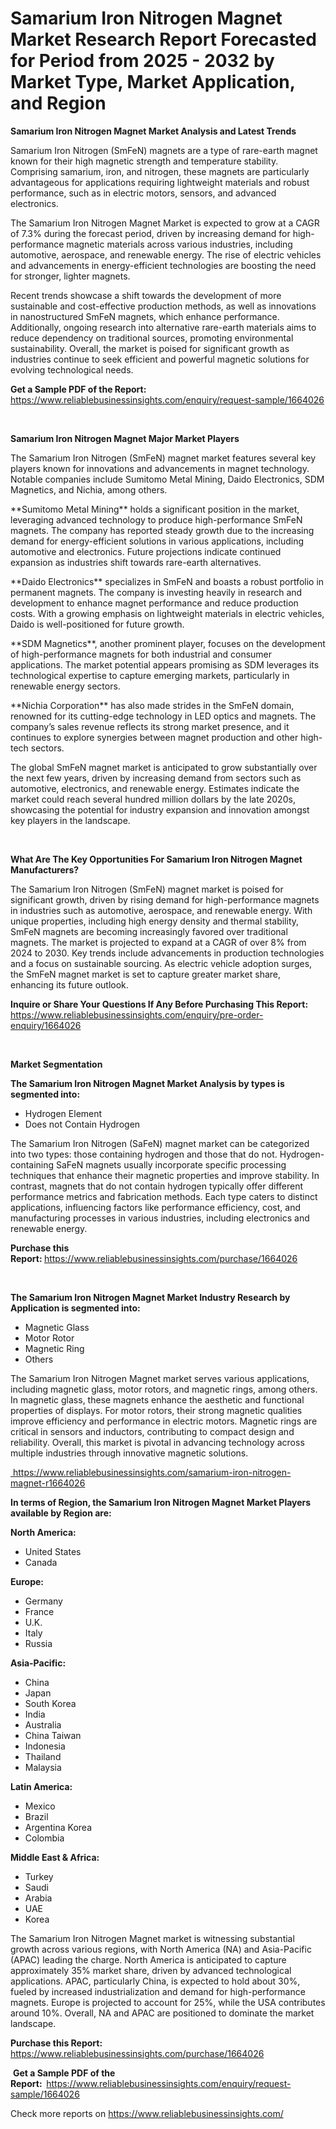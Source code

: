 <p><h1>Samarium Iron Nitrogen Magnet Market Research Report Forecasted for Period from 2025 -  2032 by Market Type, Market Application, and Region</h1></p><p><strong>Samarium Iron Nitrogen Magnet Market Analysis and Latest Trends</strong></p>
<p><p>Samarium Iron Nitrogen (SmFeN) magnets are a type of rare-earth magnet known for their high magnetic strength and temperature stability. Comprising samarium, iron, and nitrogen, these magnets are particularly advantageous for applications requiring lightweight materials and robust performance, such as in electric motors, sensors, and advanced electronics. </p><p>The Samarium Iron Nitrogen Magnet Market is expected to grow at a CAGR of 7.3% during the forecast period, driven by increasing demand for high-performance magnetic materials across various industries, including automotive, aerospace, and renewable energy. The rise of electric vehicles and advancements in energy-efficient technologies are boosting the need for stronger, lighter magnets. </p><p>Recent trends showcase a shift towards the development of more sustainable and cost-effective production methods, as well as innovations in nanostructured SmFeN magnets, which enhance performance. Additionally, ongoing research into alternative rare-earth materials aims to reduce dependency on traditional sources, promoting environmental sustainability. Overall, the market is poised for significant growth as industries continue to seek efficient and powerful magnetic solutions for evolving technological needs.</p></p>
<p><strong>Get a Sample PDF of the Report:&nbsp;</strong> <a href="https://www.reliablebusinessinsights.com/enquiry/request-sample/1664026?utm_campaign=3216&utm_medium=2&utm_source=Github&utm_content=ia&utm_term=23032025&utm_id=samarium-iron-nitrogen-magnet">https://www.reliablebusinessinsights.com/enquiry/request-sample/1664026</a></p>
<p>&nbsp;</p>
<p><strong>Samarium Iron Nitrogen Magnet Major Market Players</strong></p>
<p><p>The Samarium Iron Nitrogen (SmFeN) magnet market features several key players known for innovations and advancements in magnet technology. Notable companies include Sumitomo Metal Mining, Daido Electronics, SDM Magnetics, and Nichia, among others.</p><p>**Sumitomo Metal Mining** holds a significant position in the market, leveraging advanced technology to produce high-performance SmFeN magnets. The company has reported steady growth due to the increasing demand for energy-efficient solutions in various applications, including automotive and electronics. Future projections indicate continued expansion as industries shift towards rare-earth alternatives.</p><p>**Daido Electronics** specializes in SmFeN and boasts a robust portfolio in permanent magnets. The company is investing heavily in research and development to enhance magnet performance and reduce production costs. With a growing emphasis on lightweight materials in electric vehicles, Daido is well-positioned for future growth.</p><p>**SDM Magnetics**, another prominent player, focuses on the development of high-performance magnets for both industrial and consumer applications. The market potential appears promising as SDM leverages its technological expertise to capture emerging markets, particularly in renewable energy sectors.</p><p>**Nichia Corporation** has also made strides in the SmFeN domain, renowned for its cutting-edge technology in LED optics and magnets. The company’s sales revenue reflects its strong market presence, and it continues to explore synergies between magnet production and other high-tech sectors.</p><p>The global SmFeN magnet market is anticipated to grow substantially over the next few years, driven by increasing demand from sectors such as automotive, electronics, and renewable energy. Estimates indicate the market could reach several hundred million dollars by the late 2020s, showcasing the potential for industry expansion and innovation amongst key players in the landscape.</p></p>
<p>&nbsp;</p>
<p><strong>What Are The Key Opportunities For Samarium Iron Nitrogen Magnet Manufacturers?</strong></p>
<p><p>The Samarium Iron Nitrogen (SmFeN) magnet market is poised for significant growth, driven by rising demand for high-performance magnets in industries such as automotive, aerospace, and renewable energy. With unique properties, including high energy density and thermal stability, SmFeN magnets are becoming increasingly favored over traditional magnets. The market is projected to expand at a CAGR of over 8% from 2024 to 2030. Key trends include advancements in production technologies and a focus on sustainable sourcing. As electric vehicle adoption surges, the SmFeN magnet market is set to capture greater market share, enhancing its future outlook.</p></p>
<p><strong>Inquire or Share Your Questions If Any Before Purchasing This Report:</strong> <a href="https://www.reliablebusinessinsights.com/enquiry/pre-order-enquiry/1664026?utm_campaign=3216&utm_medium=2&utm_source=Github&utm_content=ia&utm_term=23032025&utm_id=samarium-iron-nitrogen-magnet">https://www.reliablebusinessinsights.com/enquiry/pre-order-enquiry/1664026</a></p>
<p>&nbsp;</p>
<p><strong>Market Segmentation</strong></p>
<p><strong>The Samarium Iron Nitrogen Magnet Market Analysis by types is segmented into:</strong></p>
<p><ul><li>Hydrogen Element</li><li>Does not Contain Hydrogen</li></ul></p>
<p><p>The Samarium Iron Nitrogen (SaFeN) magnet market can be categorized into two types: those containing hydrogen and those that do not. Hydrogen-containing SaFeN magnets usually incorporate specific processing techniques that enhance their magnetic properties and improve stability. In contrast, magnets that do not contain hydrogen typically offer different performance metrics and fabrication methods. Each type caters to distinct applications, influencing factors like performance efficiency, cost, and manufacturing processes in various industries, including electronics and renewable energy.</p></p>
<p><strong>Purchase this Report:&nbsp;</strong><a href="https://www.reliablebusinessinsights.com/purchase/1664026?utm_campaign=3216&utm_medium=2&utm_source=Github&utm_content=ia&utm_term=23032025&utm_id=samarium-iron-nitrogen-magnet">https://www.reliablebusinessinsights.com/purchase/1664026</a></p>
<p>&nbsp;</p>
<p><strong>The Samarium Iron Nitrogen Magnet Market Industry Research by Application is segmented into:</strong></p>
<p><ul><li>Magnetic Glass</li><li>Motor Rotor</li><li>Magnetic Ring</li><li>Others</li></ul></p>
<p><p>The Samarium Iron Nitrogen Magnet market serves various applications, including magnetic glass, motor rotors, and magnetic rings, among others. In magnetic glass, these magnets enhance the aesthetic and functional properties of displays. For motor rotors, their strong magnetic qualities improve efficiency and performance in electric motors. Magnetic rings are critical in sensors and inductors, contributing to compact design and reliability. Overall, this market is pivotal in advancing technology across multiple industries through innovative magnetic solutions.</p></p>
<p><a href="https://www.reliablebusinessinsights.com/samarium-iron-nitrogen-magnet-r1664026?utm_campaign=3216&utm_medium=2&utm_source=Github&utm_content=ia&utm_term=23032025&utm_id=samarium-iron-nitrogen-magnet">&nbsp;https://www.reliablebusinessinsights.com/samarium-iron-nitrogen-magnet-r1664026</a></p>
<p><strong>In terms of Region, the Samarium Iron Nitrogen Magnet Market Players available by Region are:</strong></p>
<p>
    <p> <strong> North America: </strong>
        <ul>
            <li>United States</li>
            <li>Canada</li>
        </ul>
        </p> 
    <p> <strong> Europe: </strong>
        <ul>
            <li>Germany</li>
            <li>France</li>
            <li>U.K.</li>
            <li>Italy</li>
            <li>Russia</li>
        </ul>
        </p> 
    <p> <strong> Asia-Pacific: </strong>
        <ul>
            <li>China</li>
            <li>Japan</li>
            <li>South Korea</li>
            <li>India</li>
            <li>Australia</li>
            <li>China Taiwan</li>
            <li>Indonesia</li>
            <li>Thailand</li>
            <li>Malaysia</li>
        </ul>
        </p> 
    <p> <strong> Latin America: </strong>
        <ul>
            <li>Mexico</li>
            <li>Brazil</li>
            <li>Argentina Korea</li>
            <li>Colombia</li>
        </ul>
        </p> 
    <p> <strong> Middle East & Africa: </strong>
        <ul>
            <li>Turkey</li>
            <li>Saudi</li>
            <li>Arabia</li>
            <li>UAE</li>
            <li>Korea</li>
        </ul>
    </p>
    </p>
<p><p>The Samarium Iron Nitrogen Magnet market is witnessing substantial growth across various regions, with North America (NA) and Asia-Pacific (APAC) leading the charge. North America is anticipated to capture approximately 35% market share, driven by advanced technological applications. APAC, particularly China, is expected to hold about 30%, fueled by increased industrialization and demand for high-performance magnets. Europe is projected to account for 25%, while the USA contributes around 10%. Overall, NA and APAC are positioned to dominate the market landscape.</p></p>
<p><strong>Purchase this Report: </strong><a href="https://www.reliablebusinessinsights.com/purchase/1664026?utm_campaign=3216&utm_medium=2&utm_source=Github&utm_content=ia&utm_term=23032025&utm_id=samarium-iron-nitrogen-magnet">https://www.reliablebusinessinsights.com/purchase/1664026</a></p>
<p>&nbsp;<strong>Get a Sample PDF of the Report:&nbsp;&nbsp;</strong><a href="https://www.reliablebusinessinsights.com/enquiry/request-sample/1664026?utm_campaign=3216&utm_medium=2&utm_source=Github&utm_content=ia&utm_term=23032025&utm_id=samarium-iron-nitrogen-magnet">https://www.reliablebusinessinsights.com/enquiry/request-sample/1664026</a></p>
<p><strong></strong></p>
<p>Check more reports on <a href="https://www.reliablebusinessinsights.com/?utm_campaign=3216&utm_medium=2&utm_source=Github&utm_content=ia&utm_term=23032025&utm_id=samarium-iron-nitrogen-magnet">https://www.reliablebusinessinsights.com/</a></p>